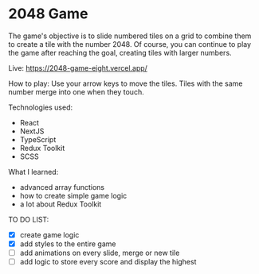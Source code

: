 # 2048 Game

The game's objective is to slide numbered tiles on a grid to combine them to create a tile with the number 2048. Of course, you can continue to play the game after reaching the goal, creating tiles with larger numbers.

Live:
https://2048-game-eight.vercel.app/

How to play:
Use your arrow keys to move the tiles. Tiles with the same number merge into one when they touch.

Technologies used:
- React
- NextJS
- TypeScript
- Redux Toolkit
- SCSS

What I learned:
- advanced array functions
- how to create simple game logic
- a lot about Redux Toolkit

TO DO LIST:
- [x] create game logic
- [x] add styles to the entire game
- [ ] add animations on every slide, merge or new tile
- [ ] add logic to store every score and display the highest
